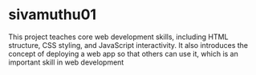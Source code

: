 # sivamuthu01
This project teaches core web development skills, including HTML structure, CSS styling, and JavaScript interactivity. It also introduces the concept of deploying a web app so that others can use it, which is an important skill in web development
